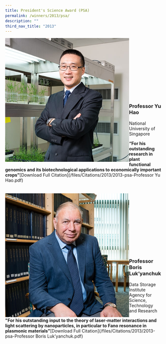 ```yaml
---
title: President's Science Award (PSA)
permalink: /winners/2013/psa/
description: ""
third_nav_title: "2013"
---
```

<img src="/images/Winners/2013/psa-prof-yu-hao.jpg" alt="Professor Yu Hao" style="width:400px" align="left"/><br/><br/><br/><br/><br/><br/><br/><br/><br/><br/><br/>
### **Professor Yu Hao**
National University of Singapore<br>

<b>“For his outstanding research in plant functional genomics and its biotechnological applications to economically important crops”</b>[Download Full Citation](/files/Citations/2013/2013-psa-Professor Yu Hao.pdf)
<br><br><br>
<img src="/images/Winners/2013/psa-prof-boris.jpg" alt="Professor Yu Hao" style="width:400px" align="left"/><br/><br/><br/><br/><br/><br/><br/><br/><br/><br/><br/>
### **Professor Boris Luk’yanchuk**
Data Storage Institute Agency for Science, Technology and Research<br>

<b>"For his outstanding input to the theory of laser‐matter interactions and light scattering by nanoparticles, in particular to Fano resonance in plasmonic materials”</b>[Download Full Citation](/files/Citations/2013/2013-psa-Professor Boris Luk’yanchuk.pdf)